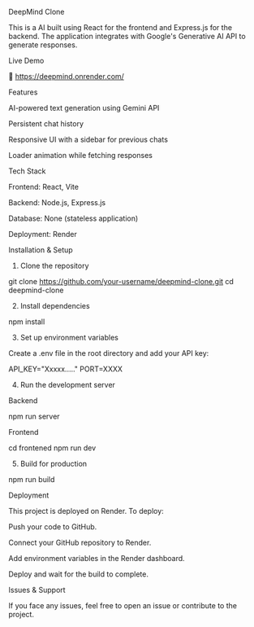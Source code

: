 DeepMind Clone

This is a  AI  built using React for the frontend and Express.js for the backend. The application integrates with Google's Generative AI API to generate responses.

Live Demo

🔗 https://deepmind.onrender.com/

Features

AI-powered text generation using Gemini API

Persistent chat history

Responsive UI with a sidebar for previous chats

Loader animation while fetching responses

Tech Stack

Frontend: React, Vite

Backend: Node.js, Express.js

Database: None (stateless application)

Deployment: Render

Installation & Setup

1. Clone the repository

git clone https://github.com/your-username/deepmind-clone.git
cd deepmind-clone

2. Install dependencies

npm install

3. Set up environment variables

Create a .env file in the root directory and add your API key:

API_KEY="Xxxxx....."
PORT=XXXX

4. Run the development server

Backend

npm run server

Frontend

cd frontened
npm run dev

5. Build for production

npm run build

Deployment

This project is deployed on Render. To deploy:

Push your code to GitHub.

Connect your GitHub repository to Render.

Add environment variables in the Render dashboard.

Deploy and wait for the build to complete.

Issues & Support

If you face any issues, feel free to open an issue or contribute to the project.
